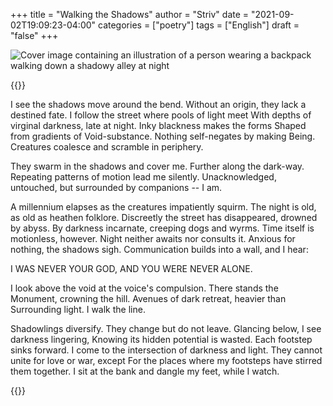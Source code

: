 +++
title = "Walking the Shadows"
author = "Striv"
date = "2021-09-02T19:09:23-04:00"
categories = ["poetry"]
tags = ["English"]
draft = "false"
+++

![Cover image containing an illustration of a person wearing a backpack walking down a shadowy alley at night](/post-images/walking-the-shadows/walking-the-shadows_sm.jpg "Image from Adobe Stock")

{{<poem>}}

I see the shadows move around the bend.
Without an origin, they lack a destined fate.
I follow the street where pools of light meet
With depths of virginal darkness, late at night.
Inky blackness makes the forms
Shaped from gradients of Void-substance.
Nothing self-negates by making Being.
Creatures coalesce and scramble in periphery.

They swarm in the shadows and cover me.
Further along the dark-way.
Repeating patterns of motion lead me silently.
Unacknowledged, untouched, but surrounded by companions -- I am.

A millennium elapses as the creatures impatiently squirm.
The night is old, as old as heathen folklore.
Discreetly the street has disappeared, drowned by abyss.
By darkness incarnate, creeping dogs and wyrms.
Time itself is motionless, however.
Night neither awaits nor consults it.
Anxious for nothing, the shadows sigh.
Communication builds into a wall, and I hear:

I WAS NEVER YOUR GOD, AND YOU WERE NEVER ALONE.

I look above the void at the voice's compulsion.
There stands the Monument, crowning the hill.
Avenues of dark retreat, heavier than
Surrounding light. I walk the line.

Shadowlings diversify. They change but do not leave.
Glancing below, I see darkness lingering,
Knowing its hidden potential is wasted.
Each footstep sinks forward.
I come to the intersection of darkness and light.
They cannot unite for love or war, except
For the places where my footsteps have stirred them together.
I sit at the bank and dangle my feet, while I watch.

{{</poem>}}